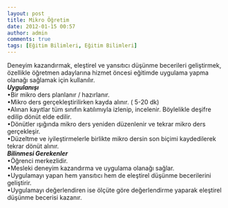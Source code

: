 ```yaml
---
layout: post
title: Mikro Öğretim
date: 2012-01-15 00:57
author: admin
comments: true
tags: [Eğitim Bilimleri, Eğitim Bilimleri]
---
```

<div>
<div>Deneyim kazandırmak, eleştirel ve yansıtıcı düşünme becerileri geliştirmek, özellikle öğretmen adaylarına hizmet öncesi eğitimde uygulama yapma olanağı sağlamak için kullanılır.</div>
<div></div>
<div><strong><em>Uygulanışı</em></strong></div>
<div>•Bir mikro ders planlanır / hazırlanır.</div>
<div>•Mikro ders gerçekleştirilirken kayda alınır. ( 5-20 dk)</div>
<div>•Alınan kayıtlar tüm sınıfın katılımıyla izlenip, incelenir. Böylelikle deşifre edilip dönüt elde edilir.</div>
<div>•Dönütler ışığında mikro ders yeniden düzenlenir ve tekrar mikro ders gerçekleşir.</div>
<div>•Düzeltme ve iyileştirmelerle birlikte mikro dersin son biçimi kaydedilerek tekrar dönüt alınır.</div>
<div></div>
<div><strong><em>Bilinmesi Gerekenler</em></strong></div>
<div>•Öğrenci merkezlidir.</div>
<div>•Mesleki deneyim kazandırma ve uygulama olanağı sağlar.</div>
<div>•Uygulamayı yapan hem yansıtıcı hem de eleştirel düşünme becerilerini geliştirir.</div>
<div>•Uygulamayı değerlendiren ise ölçüte göre değerlendirme yaparak eleştirel düşünme becerisi kazanır.</div>
<div></div>
</div>
